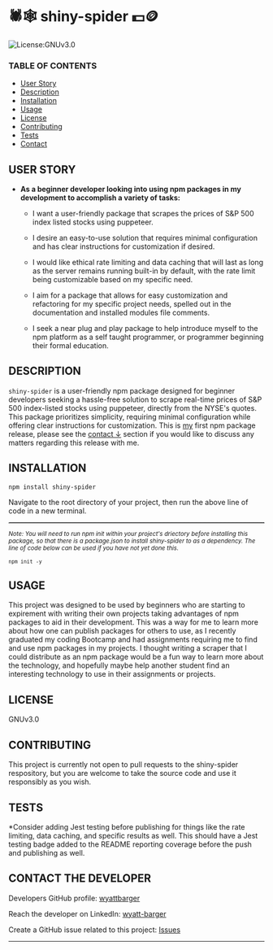 # 🕷️🕸️ shiny-spider 💵🪙

![License:GNUv3.0](https://img.shields.io/badge/License-GNUv3.0-green.svg)



### TABLE OF CONTENTS
- [User Story](#user-story)
- [Description](#description)
- [Installation](#installation)
- [Usage](#usage)
- [License](#license)
- [Contributing](#contributing)
- [Tests](#tests)
- [Contact](#contact-the-developer)

## USER STORY

- **As a beginner developer looking into using npm packages in my development to accomplish a variety of tasks:**
  
  - I want a user-friendly package that scrapes the prices of S&P 500 index listed stocks using puppeteer.
  
  - I desire an easy-to-use solution that requires minimal configuration and has clear instructions for customization if desired.
  
  - I would like ethical rate limiting and data caching that will last as long as the server remains running built-in by default, with the rate limit being customizable based on my specific need.
  
  - I aim for a package that allows for easy customization and refactoring for my specific project needs, spelled out in the documentation and installed modules file comments.
  
  - I seek a near plug and play package to help introduce myself to the npm platform as a self taught programmer, or programmer beginning their formal education.

## DESCRIPTION

`shiny-spider` is a user-friendly npm package designed for beginner developers seeking a hassle-free solution to scrape real-time prices of S&P 500 index-listed stocks using puppeteer, directly from the NYSE's quotes. This package prioritizes simplicity, requiring minimal configuration while offering clear instructions for customization. This is [my](https://github.com/wyattbarger) first npm package release, please see the [contact ↓](#contact) section if you would like to discuss any matters regarding this release with me.

## INSTALLATION

`npm install shiny-spider`

Navigate to the root directory of your project, then run the above line of code in a new terminal.

<hr style="border:0; border-top:1px dotted #dfe2e5">

<small>*Note: You will need to run npm init within your project's driectory before installing this package, so that there is a package.json to install shiny-spider to as a dependency. The line of code below can be used if you have not yet done this.*</small>

<small>`npm init -y`</small>

## USAGE


This project was designed to be used by beginners who are starting to expirement with writing their own projects taking advantages of npm packages to aid in their development. This was a way for me to learn more about how one can publish packages for others to use, as I recently graduated my coding Bootcamp and had assignments requiring me to find and use npm packages in my projects. I thought writing a scraper that I could distribute as an npm package would be a fun way to learn more about the technology, and hopefully maybe help another student find an interesting technology to use in their assignments or projects.

## LICENSE


GNUv3.0

## CONTRIBUTING


This project is currently not open to pull requests to the shiny-spider respository, but you are welcome to take the source code and use it responsibly as you wish.

## TESTS


*Consider adding Jest testing before publishing for things like the rate limiting, data caching, and specific results as well. This should have a Jest testing badge added to the README reporting coverage before the push and publishing as well.

## CONTACT THE DEVELOPER

Developers GitHub profile:
[wyattbarger](https://github.com/wyattbarger)

Reach the developer on LinkedIn: [wyatt-barger](https://www.linkedin.com/in/wyatt-barger/)

Create a GitHub issue related to this project: [Issues](https://github.com/wyattbarger/shiny-spider/issues)



----------------------------
